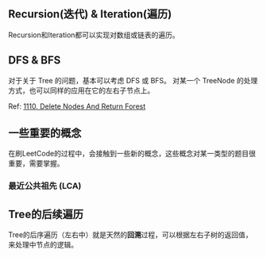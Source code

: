 ## Recursion(迭代) & Iteration(遍历)
Recursion和Iteration都可以实现对数组或链表的遍历。

## DFS & BFS
对于关于 Tree 的问题，基本可以考虑 DFS 或 BFS。
对某一个 TreeNode 的处理方式，也可以同样的应用在它的左右子节点上。

Ref: [1110. Delete Nodes And Return Forest](./problems/1110.Delete_Nodes_And_Return_Forest.md)


## 一些重要的概念
在刷LeetCode的过程中，会接触到一些新的概念，这些概念对某一类型的题目很重要，需要掌握。

### 最近公共祖先 (LCA)


## Tree的后续遍历
Tree的后序遍历（左右中）就是天然的**回溯**过程，可以根据左右子树的返回值，来处理中节点的逻辑。